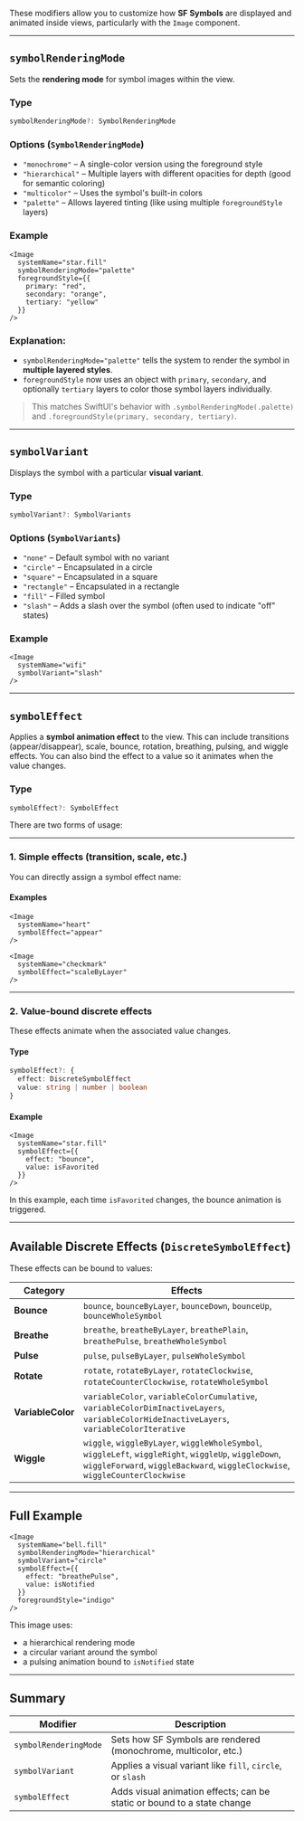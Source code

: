 These modifiers allow you to customize how **SF Symbols** are displayed and animated inside views, particularly with the `Image` component.

---

## `symbolRenderingMode`

Sets the **rendering mode** for symbol images within the view.

### Type

```ts
symbolRenderingMode?: SymbolRenderingMode
```

### Options (`SymbolRenderingMode`)

* `"monochrome"` – A single-color version using the foreground style
* `"hierarchical"` – Multiple layers with different opacities for depth (good for semantic coloring)
* `"multicolor"` – Uses the symbol's built-in colors
* `"palette"` – Allows layered tinting (like using multiple `foregroundStyle` layers)

### Example

```tsx
<Image
  systemName="star.fill"
  symbolRenderingMode="palette"
  foregroundStyle={{
    primary: "red",
    secondary: "orange",
    tertiary: "yellow"
  }}
/>
```

### Explanation:

* `symbolRenderingMode="palette"` tells the system to render the symbol in **multiple layered styles**.
* `foregroundStyle` now uses an object with `primary`, `secondary`, and optionally `tertiary` layers to color those symbol layers individually.

> This matches SwiftUI's behavior with `.symbolRenderingMode(.palette)` and `.foregroundStyle(primary, secondary, tertiary)`.

---

## `symbolVariant`

Displays the symbol with a particular **visual variant**.

### Type

```ts
symbolVariant?: SymbolVariants
```

### Options (`SymbolVariants`)

* `"none"` – Default symbol with no variant
* `"circle"` – Encapsulated in a circle
* `"square"` – Encapsulated in a square
* `"rectangle"` – Encapsulated in a rectangle
* `"fill"` – Filled symbol
* `"slash"` – Adds a slash over the symbol (often used to indicate "off" states)

### Example

```tsx
<Image
  systemName="wifi"
  symbolVariant="slash"
/>
```

---

## `symbolEffect`

Applies a **symbol animation effect** to the view. This can include transitions (appear/disappear), scale, bounce, rotation, breathing, pulsing, and wiggle effects. You can also bind the effect to a value so it animates when the value changes.

### Type

```ts
symbolEffect?: SymbolEffect
```

There are two forms of usage:

---

### 1. **Simple effects** (transition, scale, etc.)

You can directly assign a symbol effect name:

#### Examples

```tsx
<Image
  systemName="heart"
  symbolEffect="appear"
/>

<Image
  systemName="checkmark"
  symbolEffect="scaleByLayer"
/>
```

---

### 2. **Value-bound discrete effects**

These effects animate when the associated value changes.

#### Type

```ts
symbolEffect?: {
  effect: DiscreteSymbolEffect
  value: string | number | boolean
}
```

#### Example

```tsx
<Image
  systemName="star.fill"
  symbolEffect={{
    effect: "bounce",
    value: isFavorited
  }}
/>
```

In this example, each time `isFavorited` changes, the bounce animation is triggered.

---

## Available Discrete Effects (`DiscreteSymbolEffect`)

These effects can be bound to values:

| Category          | Effects                                                                                                                                                                               |
| ----------------- | ------------------------------------------------------------------------------------------------------------------------------------------------------------------------------------- |
| **Bounce**        | `bounce`, `bounceByLayer`, `bounceDown`, `bounceUp`, `bounceWholeSymbol`                                                                                                              |
| **Breathe**       | `breathe`, `breatheByLayer`, `breathePlain`, `breathePulse`, `breatheWholeSymbol`                                                                                                     |
| **Pulse**         | `pulse`, `pulseByLayer`, `pulseWholeSymbol`                                                                                                                                           |
| **Rotate**        | `rotate`, `rotateByLayer`, `rotateClockwise`, `rotateCounterClockwise`, `rotateWholeSymbol`                                                                                           |
| **VariableColor** | `variableColor`, `variableColorCumulative`, `variableColorDimInactiveLayers`, `variableColorHideInactiveLayers`, `variableColorIterative`                                             |
| **Wiggle**        | `wiggle`, `wiggleByLayer`, `wiggleWholeSymbol`, `wiggleLeft`, `wiggleRight`, `wiggleUp`, `wiggleDown`, `wiggleForward`, `wiggleBackward`, `wiggleClockwise`, `wiggleCounterClockwise` |

---

## Full Example

```tsx
<Image
  systemName="bell.fill"
  symbolRenderingMode="hierarchical"
  symbolVariant="circle"
  symbolEffect={{
    effect: "breathePulse",
    value: isNotified
  }}
  foregroundStyle="indigo"
/>
```

This image uses:

* a hierarchical rendering mode
* a circular variant around the symbol
* a pulsing animation bound to `isNotified` state

---

## Summary

| Modifier              | Description                                                             |
| --------------------- | ----------------------------------------------------------------------- |
| `symbolRenderingMode` | Sets how SF Symbols are rendered (monochrome, multicolor, etc.)         |
| `symbolVariant`       | Applies a visual variant like `fill`, `circle`, or `slash`              |
| `symbolEffect`        | Adds visual animation effects; can be static or bound to a state change |
